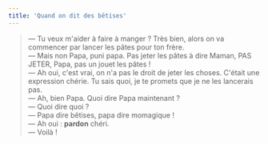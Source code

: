 ```yaml
---
title: 'Quand on dit des bêtises'
---
```


> — Tu veux m'aider à faire à manger ? Très bien, alors on va commencer par
> lancer les pâtes pour ton frère.  
> — Mais non Papa, puni papa. Pas jeter les pâtes à dire Maman, PAS JETER, Papa,
> pas un jouet les pâtes !  
> — Ah oui, c'est vrai, on n'a pas le droit de jeter les choses. C'était une
> expression chérie. Tu sais quoi, je te promets que je ne les lancerais pas.  
> — Ah, bien Papa. Quoi dire Papa maintenant ?  
> — Quoi dire quoi ?  
> — Papa dire bêtises, papa dire momagique !  
> — Ah oui : **pardon** chéri.  
> — Voilà !
